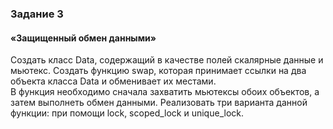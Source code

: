### Задание 3

#### «Защищенный обмен данными»

Создать класс Data, содержащий в качестве полей скалярные данные и мьютекс.
Создать функцию swap, которая принимает ссылки на два объекта класса Data и обменивает их местами.<br/>
В функция необходимо сначала захватить мьютексы обоих объектов, а затем выполнеть обмен данными.
Реализовать три варианта данной функции: при помощи lock, scoped_lock и unique_lock.